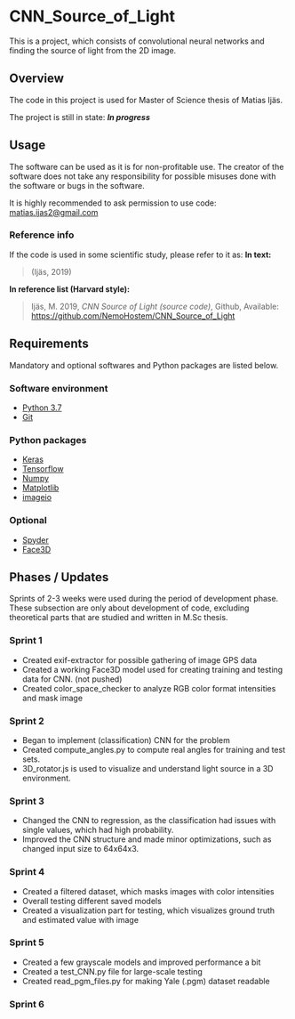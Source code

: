 # CNN_Source_of_Light
This is a project, which consists of convolutional neural networks and finding the source of light from the 2D image.

## Overview
The code in this project is used for Master of Science thesis of Matias Ijäs.

The project is still in state: ***In progress***

## Usage
The software can be used as it is for non-profitable use. The creator of the software does not take any responsibility for possible misuses done with the software or bugs in the software.

It is highly recommended to ask permission to use code: matias.ijas2@gmail.com

### Reference info
If the code is used in some scientific study, please refer to it as:
**In text:**
> (Ijäs, 2019)

**In reference list (Harvard style):**
> Ijäs, M. 2019, *CNN Source of Light (source code)*, Github, Available: https://github.com/NemoHostem/CNN_Source_of_Light

## Requirements
Mandatory and optional softwares and Python packages are listed below.

### Software environment
- [Python 3.7](https://www.python.org/downloads/)
- [Git](https://git-scm.com/downloads)

### Python packages
- [Keras](https://keras.io/)
- [Tensorflow](https://www.tensorflow.org/)
- [Numpy](https://www.numpy.org/)
- [Matplotlib](https://matplotlib.org/)
- [imageio](https://pypi.org/project/imageio/)

### Optional
- [Spyder](https://www.spyder-ide.org/)
- [Face3D](https://github.com/YadiraF/face3d)

## Phases / Updates
Sprints of 2-3 weeks were used during the period of development phase. These subsection are only about development of code, excluding theoretical parts that are studied and written in M.Sc thesis.

### Sprint 1
- Created exif-extractor for possible gathering of image GPS data
- Created a working Face3D model used for creating training and testing data for CNN. (not pushed)
- Created color_space_checker to analyze RGB color format intensities and mask image

### Sprint 2
- Began to implement (classification) CNN for the problem
- Created compute_angles.py to compute real angles for training and test sets.
- 3D_rotator.js is used to visualize and understand light source in a 3D environment.

### Sprint 3
- Changed the CNN to regression, as the classification had issues with single values, which had high probability.
- Improved the CNN structure and made minor optimizations, such as changed input size to 64x64x3.

### Sprint 4
- Created a filtered dataset, which masks images with color intensities
- Overall testing different saved models
- Created a visualization part for testing, which visualizes ground truth and estimated value with image

### Sprint 5
- Created a few grayscale models and improved performance a bit
- Created a test_CNN.py file for large-scale testing
- Created read_pgm_files.py for making Yale (.pgm) dataset readable

### Sprint 6


